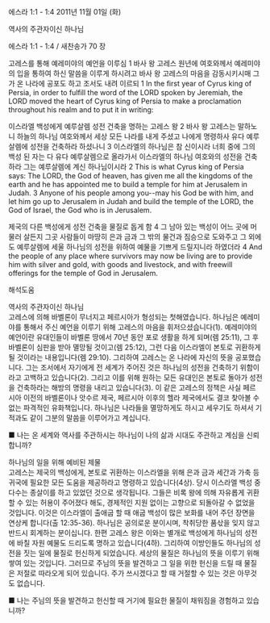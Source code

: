 에스라 1:1 - 1:4 
2011년 11월 01일 (화)

역사의 주관자이신 하나님



에스라 1:1 - 1:4 / 새찬송가 70 장


고레스를 통해 예레미야의 예언을 이루심
1 바사 왕 고레스 원년에 여호와께서 예레미야의 입을 통하여 하신 말씀을 이루게 하시려고 바사 왕 고레스의 마음을 감동시키시매 그가 온 나라에 공포도 하고 조서도 내려 이르되
1 In the first year of Cyrus king of Persia, in order to fulfill the word of the LORD spoken by Jeremiah, the LORD moved the heart of Cyrus king of Persia to make a proclamation throughout his realm and to put it in writing:

이스라엘 백성에게 예루살렘 성전 건축을 명하는 고레스 왕
2 바사 왕 고레스는 말하노니 하늘의 하나님 여호와께서 세상 모든 나라를 내게 주셨고 나에게 명령하사 유다 예루살렘에 성전을 건축하라 하셨나니 3 이스라엘의 하나님은 참 신이시라 너희 중에 그의 백성 된 자는 다 유다 예루살렘으로 올라가서 이스라엘의 하나님 여호와의 성전을 건축하라 그는 예루살렘에 계신 하나님이시라
2 This is what Cyrus king of Persia says: The LORD, the God of heaven, has given me all the kingdoms of the earth and he has appointed me to build a temple for him at Jerusalem in Judah. 3 Anyone of his people among you--may his God be with him, and let him go up to Jerusalem in Judah and build the temple of the LORD, the God of Israel, the God who is in Jerusalem.

제국의 다른 백성에게 성전 건축을 물질로 돕게 함
4 그 남아 있는 백성이 어느 곳에 머물러 살든지 그곳 사람들이 마땅히 은과 금과 그 밖의 물건과 짐승으로 도와주고 그 외에도 예루살렘에 세울 하나님의 성전을 위하여 예물을 기쁘게 드릴지니라 하였더라
4 And the people of any place where survivors may now be living are to provide him with silver and gold, with goods and livestock, and with freewill offerings for the temple of God in Jerusalem.

해석도움





역사의 주관자이신 하나님  
고레스에 의해 바벨론이 무너지고 페르시아가 형성되는 첫해였습니다. 하나님은 예레미야를 통해서 주신 예언을 이루기 위해 고레스의 마음을 휘저으셨습니다(1). 예레미야의 예언이란 유대인들이 바벨론 땅에서 70년 동안 포로 생활을 하게 되며(렘 25:11), 그 후 바벨론이 심판을 받아 멸망될 것이고(렘 25:12), 그런 다음 이스라엘이 본토로 귀환하게 될 것이라는 내용입니다(렘 29:10). 그리하여 고레스는 온 나라에 자신의 뜻을 공포했습니다. 그는 조서에서 자기에게 전 세계가 주어진 것은 하나님의 성전을 건축하기 위함이라고 고백하고 있습니다(2). 그리고 이를 위해 원하는 모든 유대인은 본토로 돌아가 성전을 건축하라는 해방의 명령을 내리고 있습니다(3). 이 같은 고레스의 정책은 사실 페르시아 이전의 바벨론이나 앗수르 제국, 페르시아 이후의 헬라 제국에서도 결코 찾아볼 수 없는 파격적인 유화책입니다. 하나님은 나라들을 멸망하게도 하시고 세우기도 하셔서 기적과도 같이 그분의 말씀을 이루어가고 계십니다.

■ 나는 온 세계와 역사를 주관하시는 하나님이 나의 삶과 시대도 주관하고 계심을 신뢰합니까?

하나님의 일을 위해 예비된 제물  
고레스는 제국의 백성에게, 본토로 귀환하는 이스라엘을 위해 은과 금과 세간과 가축 등 귀국에 필요한 모든 도움을 제공하라고 명령하고 있습니다(4상). 당시 이스라엘 백성 중 다수는 종살이를 하고 있었던 것으로 생각됩니다. 그들은 비록 왕에 의해 자유롭게 귀환할 수 있는 허용이 주어졌다 해도, 경제적인 지원 없이는 고향으로 되돌아갈 수 없었을 것입니다. 이것은 이스라엘이 출애굽 할 때 애굽 백성이 많은 보화를 내어 주던 장면을 연상케 합니다(출 12:35-36). 하나님은 공의로운 분이시며, 착취당한 품삯을 잊지 않고 반드시 회계하는 분이십니다. 한편 고레스 왕은 이와는 별개로 백성에게 하나님의 성전에 바칠 자원 예물도 드리도록 명하고 있습니다(4하). 그리하여 이방인들도 하나님의 성전을 짓는 일에 물질로 헌신하게 되었습니다. 세상의 물질은 하나님의 뜻을 이루기 위해 쌓여 있는 것입니다. 그러므로 주님의 뜻을 발견하고 그 일을 위한 헌신을 드릴 때 물질은 저절로 따라오게 되어 있습니다. 주가 쓰시겠다고 할 때 거절할 수 있는 것은 아무것도 없습니다.

■ 나는 주님의 뜻을 발견하고 헌신할 때 거기에 필요한 물질이 채워짐을 경험하고 있습니까?